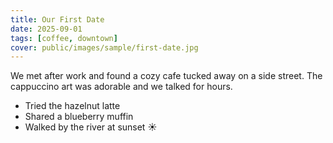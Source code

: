 ```yaml
---
title: Our First Date
date: 2025-09-01
tags: [coffee, downtown]
cover: public/images/sample/first-date.jpg
---
```



We met after work and found a cozy cafe tucked away on a side street. The cappuccino art was adorable and we talked for hours.


- Tried the hazelnut latte
- Shared a blueberry muffin
- Walked by the river at sunset ☀️